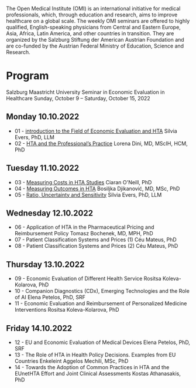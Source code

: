 
The Open Medical Institute (OMI) is an international initiative for medical professionals, which, through education and research, aims to improve healthcare on a global scale. The weekly OMI seminars are offered to highly qualified, English-speaking physicians from Central and Eastern Europe, Asia, Africa, Latin America, and other countries in transition. They are organized by the Salzburg Stiftung der American Austrian Foundation and are co-funded by the Austrian Federal Ministry of Education, Science and Research.

# Program

Salzburg Maastricht University Seminar in Economic Evaluation in Healthcare
Sunday, October 9 – Saturday, October 15, 2022

## Monday 10.10.2022
 - 01 - [introduction to the Field of Economic Evaluation and HTA](lectures/01.md)
 Silvia Evers, PhD, LLM
 - 02 - [HTA and the Professional’s Practice](lectures/02.md)
 Lorena Dini, MD, MScIH, HCM, PhD
## Tuesday 11.10.2022
 - 03 - [Measuring Costs in HTA Studies](lectures/03.md)
 Ciaran O'Neill, PhD
 - 04 - [Measuring Outcomes in HTA](lectures/04.md)
 Bosiljka Djikanović, MD, MSc, PhD
 - 05 - [Ratio, Uncertainty and Sensitivity](lectures/05.md)
 Silvia Evers, PhD, LLM
## Wednesday 12.10.2022
 - 06 - Application of HTA in the Pharmaceutical Pricing and Reimbursement Policy
 Tomasz Bochenek, MD, MPH, PhD
 - 07 - Patient Classification Systems and Prices (1)
 Céu Mateus, PhD
 - 08 - Patient Classification Systems and Prices (2)
 Céu Mateus, PhD
## Thursday 13.10.2022
 - 09 - Economic Evaluation of Different Health Service
 Rositsa Koleva-Kolarova, PhD
 - 10 - Companion Diagnostics (CDx), Emerging Technologies and the Role of AI
 Elena Petelos, PhD, SRF
 - 11 - Economic Evaluation and Reimbursement of Personalized Medicine Interventions
 Rositsa Koleva-Kolarova, PhD
## Friday  14.10.2022
 - 12 - EU and Economic Evaluation of Medical Devices
 Elena Petelos, PhD, SRF
 - 13 - The Role of HTA in Health Policy Decisions. Examples from EU Countries
 Enkeleint Aggelos Mechili, MSc, PhD
 - 14 - Towards the Adoption of Common Practices in HTA and the EUnetHTA Effort and Joint Clinical Assessments
 Kostas Athanasakis, PhD